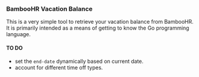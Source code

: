 ### BambooHR Vacation Balance

This is a very simple tool to retrieve your vacation balance from BambooHR. It is primarily intended as a means of getting to know the Go programming language. 

#### TO DO

* set the `end-date` dynamically based on current date. 
* account for different time off types. 